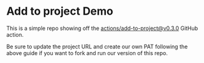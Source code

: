 # Add to project Demo

This is a simple repo showing off the [actions/add-to-project@v0.3.0](https://github.com/actions/add-to-project) GitHub action.

Be sure to update the project URL and create our own PAT following the above guide if you want to fork and run our version of this repo.
